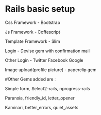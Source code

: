 # Rails basic setup

Css Framework - Bootstrap

Js Framework - Coffescript

Template Framework - Slim

Login - Devise gem with confirmation mail

Other Login - Twitter Facebook Google

Image upload(profile picture) - paperclip gem


#Other Gems added are :

Simple form, Select2-rails, nprogress-rails

Paranoia, friendly_id, letter_opener

Kaminari, better_errors, quiet_assets
